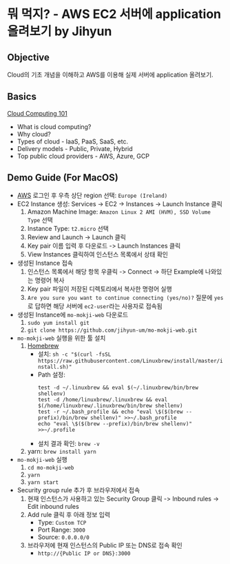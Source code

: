 # 뭐 먹지? - AWS EC2 서버에 application 올려보기 by Jihyun

## Objective
Cloud의 기초 개념을 이해하고 AWS를 이용해 실제 서버에 application 올려보기.

## Basics
[Cloud Computing 101](https://www.slideshare.net/NicolAlabastro/cloud-computing-101-131293847/5)
- What is cloud computing?
- Why cloud?
- Types of cloud - IaaS, PaaS, SaaS, etc.
- Delivery models - Public, Private, Hybrid
- Top public cloud providers - AWS, Azure, GCP

## Demo Guide (For MacOS)
- [AWS](https://console.aws.amazon.com) 로그인 후 우측 상단 region 선택: `Europe (Ireland)`
- EC2 Instance 생성: Services -> EC2 -> Instances -> Launch Instance 클릭
    1. Amazon Machine Image: `Amazon Linux 2 AMI (HVM), SSD Volume Type` 선택
    2. Instance Type: `t2.micro` 선택
    3. Review and Launch -> Launch 클릭
    4. Key pair 이름 입력 후 다운로드 -> Launch Instances 클릭
    5. View Instances 클릭하여 인스턴스 목록에서 상태 확인
- 생성된 Instance 접속
    1. 인스턴스 목록에서 해당 항목 우클릭 -> Connect -> 하단 Example에 나와있는 명령어 복사
    2. Key pair 파일이 저장된 디렉토리에서 복사한 명령어 실행
    3. `Are you sure you want to continue connecting (yes/no)?` 질문에 `yes`로 답하면 해당 서버에 `ec2-user`라는 사용자로 접속됨
- 생성된 Instance에 `mo-mokji-web` 다운로드
    1. `sudo yum install git`
    2. `git clone https://github.com/jihyun-um/mo-mokji-web.git`
- `mo-mokji-web` 실행을 위한 툴 설치
    1. [Homebrew](https://docs.brew.sh/Homebrew-on-Linux)
        - 설치: `sh -c "$(curl -fsSL https://raw.githubusercontent.com/Linuxbrew/install/master/install.sh)"`
        - Path 설정: 
            ```
            test -d ~/.linuxbrew && eval $(~/.linuxbrew/bin/brew shellenv)
            test -d /home/linuxbrew/.linuxbrew && eval $(/home/linuxbrew/.linuxbrew/bin/brew shellenv)
            test -r ~/.bash_profile && echo "eval \$($(brew --prefix)/bin/brew shellenv)" >>~/.bash_profile
            echo "eval \$($(brew --prefix)/bin/brew shellenv)" >>~/.profile
            ```
        - 설치 결과 확인: `brew -v`
    2. yarn: `brew install yarn`
- `mo-mokji-web` 실행
    1. `cd mo-mokji-web`
    2. `yarn`
    3. `yarn start`
- Security group rule 추가 후 브라우저에서 접속
    1. 현재 인스턴스가 사용하고 있는 Security Group 클릭 -> Inbound rules -> Edit inbound rules
    2. Add rule 클릭 후 아래 정보 입력
        - Type: `Custom TCP`
        - Port Range: `3000`
        - Source: `0.0.0.0/0`
    3. 브라우저에 현재 인스턴스의 Public IP 또는 DNS로 접속 확인
        - `http://{Public IP or DNS}:3000`